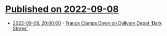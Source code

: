 # [Published on 2022-09-08](index.md)

* [2022-09-08, 20:00:00](https://slashdot.org/story/22/09/08/1728224/france-clamps-down-on-delivery-depot-dark-stores?utm_source=rss1.0mainlinkanon&utm_medium=feed) - [France Clamps Down on Delivery Depot 'Dark Stores'](https://slashdot.org/story/22/09/08/1728224/france-clamps-down-on-delivery-depot-dark-stores?utm_source=rss1.0mainlinkanon&utm_medium=feed)
